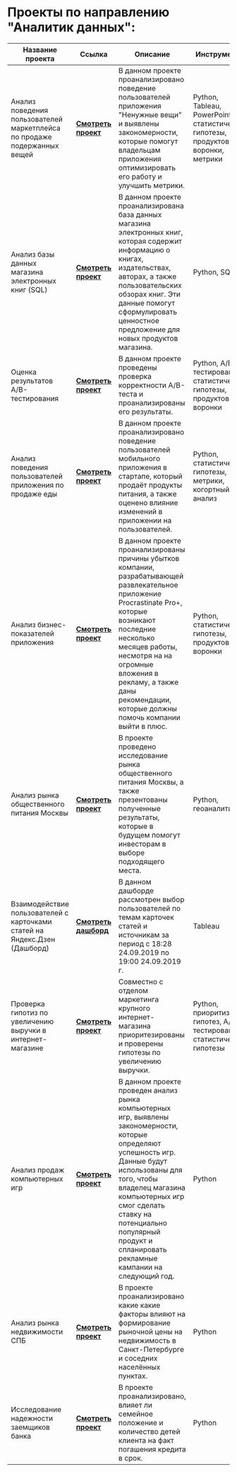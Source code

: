 # Проекты по направлению "Аналитик данных":

| Название проекта | Ссылка | Описание | Инструменты |
|------------------|--------|----------|-------------|
| Анализ поведения пользователей маркетплейса по продаже подержанных вещей | **[Смотреть проект](https://github.com/Alie-in-Wonderland/data-analyst-projects/blob/main/%D0%90%D0%BD%D0%B0%D0%BB%D0%B8%D0%B7%20%D0%BF%D0%BE%D0%B2%D0%B5%D0%B4%D0%B5%D0%BD%D0%B8%D1%8F%20%D0%BF%D0%BE%D0%BB%D1%8C%D0%B7%D0%BE%D0%B2%D0%B0%D1%82%D0%B5%D0%BB%D0%B5%D0%B9%20%D0%BC%D0%B0%D1%80%D0%BA%D0%B5%D1%82%D0%BF%D0%BB%D0%B5%D0%B9%D1%81%D0%B0%20%D0%BF%D0%BE%20%D0%BF%D1%80%D0%BE%D0%B4%D0%B0%D0%B6%D0%B5%20%D0%B2%D0%B5%D1%89%D0%B5%D0%B9/marketplace%20used%20items.ipynb)** | В данном проекте проанализировано поведение пользователей приложения "Ненужные вещи" и выявлены закономерности, которые помогут владельцам приложения оптимизировать его работу и улучшить метрики.| Python, Tableau, PowerPoint, статистические гипотезы, продуктовые воронки, метрики |
| Анализ базы данных магазина электронных книг (SQL) | **[Смотреть проект](https://github.com/Alie-in-Wonderland/data-analyst-projects/blob/main/%D0%90%D0%BD%D0%B0%D0%BB%D0%B8%D0%B7%20%D0%B1%D0%B4%20%D0%BC%D0%B0%D0%B3%D0%B0%D0%B7%D0%B8%D0%BD%D0%B0%20%D0%BA%D0%BD%D0%B8%D0%B3%20(SQL)/e-book%20store.ipynb)** | В данном проекте проанализирована база данных магазина электронных книг, которая содержит информацию о книгах, издательствах, авторах, а также пользовательских обзорах книг. Эти данные помогут сформулировать ценностное предложение для новых продуктов магазина. | Python, SQL |
| Оценка результатов A/B-тестирования | **[Смотреть проект](https://github.com/Alie-in-Wonderland/data-analyst-projects/blob/main/%D0%90B-%D1%82%D0%B5%D1%81%D1%82%D0%B8%D1%80%D0%BE%D0%B2%D0%B0%D0%BD%D0%B8%D0%B5/%D0%90%D0%92-test.ipynb)** | В данном проекте проведены проверка корректности А/В-теста и проанализированы его результаты. | Python, А/В-тестирование, статистические гипотезы, продуктовые воронки |
| Анализ поведения пользователей приложения по продаже еды | **[Смотреть проект](https://github.com/Alie-in-Wonderland/data-analyst-projects/blob/main/%D0%90%D0%BD%D0%B0%D0%BB%D0%B8%D0%B7%20%D0%BF%D0%BE%D0%B2%D0%B5%D0%B4%D0%B5%D0%BD%D0%B8%D1%8F%20%D0%BF%D0%BE%D0%BB%D1%8C%D0%B7%D0%BE%D0%B2%D0%B0%D1%82%D0%B5%D0%BB%D0%B5%D0%B9%20%D0%BF%D1%80%D0%B8%D0%BB%D0%BE%D0%B6%D0%B5%D0%BD%D0%B8%D1%8F%20%D0%BF%D0%BE%20%D0%BF%D1%80%D0%BE%D0%B4%D0%B0%D0%B6%D0%B5%20%D0%B5%D0%B4%D1%8B/food%20selling%20app.ipynb)** | В данном проекте проанализировано поведение пользователей мобильного приложения в стартапе, который продаёт продукты питания, а также оценено влияние изменений в приложении на пользователей. | Python, статистические гипотезы, метрики, когортный анализ |
| Анализ бизнес-показателей приложения  | **[Смотреть проект](https://github.com/Alie-in-Wonderland/data-analyst-projects/blob/main/%D0%90%D0%BD%D0%B0%D0%BB%D0%B8%D0%B7%20%D0%BC%D0%B5%D1%82%D1%80%D0%B8%D0%BA%20%D0%BF%D1%80%D0%B8%D0%BB%D0%BE%D0%B6%D0%B5%D0%BD%D0%B8%D1%8F/app%20metrics.ipynb)** | В данном проекте проанализированы причины убытков компании, разрабатывающей развлекательное приложение Procrastinate Pro+, которые возникают последние несколько месяцев работы, несмотря на на огромные вложения в рекламу, а также даны рекомендации, которые должны помочь компании выйти в плюс. | Python, статистические гипотезы, продуктовые воронки |
| Анализ рынка общественного питания Москвы | **[Смотреть проект](https://github.com/Alie-in-Wonderland/data-analyst-projects/blob/main/%D0%A0%D1%8B%D0%BD%D0%BE%D0%BA%20%D0%BE%D0%B1%D1%89%D0%B5%D1%81%D1%82%D0%B2%D0%B5%D0%BD%D0%BD%D0%BE%D0%B3%D0%BE%20%D0%BF%D0%B8%D1%82%D0%B0%D0%BD%D0%B8%D1%8F%20%D0%9C%D0%BE%D1%81%D0%BA%D0%B2%D1%8B/Moscow%20food%20market.ipynb)** | В проекте проведено исследование рынка общественного питания Москвы, а также презентованы полученные результаты, которые в будущем помогут инвесторам в выборе подходящего места. | Python, геоаналитика |
| Взаимодействие пользователей с карточками статей на Яндекс.Дзен (Дашборд) | **[Смотреть дашборд](https://public.tableau.com/app/profile/aleona3710/viz/YandexZen_16786435537590/_?publish=yes)**  | В данном дашборде рассмотрен выбор пользователей по темам карточек статей и источникам за период с 18:28 24.09.2019 по 19:00 24.09.2019 г. | Tableau |
| Проверка гипотиз по увеличению выручки в интернет-магазине | **[Смотреть проект](https://github.com/Alie-in-Wonderland/data-analyst-projects/blob/main/%D0%93%D0%B8%D0%BF%D0%BE%D1%82%D0%B8%D0%B7%D1%8B%20%D0%BF%D0%BE%20%D1%83%D0%B2%D0%B5%D0%BB%D0%B8%D1%87%D0%B5%D0%BD%D0%B8%D1%8E%20%D0%B2%D1%8B%D1%80%D1%83%D1%87%D0%BA%D0%B8%20%D0%B8%D0%BD%D1%82%D0%B5%D1%80%D0%BD%D0%B5%D1%82-%D0%BC%D0%B0%D0%B3%D0%B0%D0%B7%D0%B8%D0%BD%D0%B0/revenue%20hypotheses.ipynb)** | Совместно с отделом маркетинга крупного интернет-магазина приоритезированы и проверены гипотезы по увеличению выручки. | Python, приоритизация гипотез, A/B-тестирование, статистические гипотезы |
| Анализ продаж компьютерных игр | **[Смотреть проект](https://github.com/Alie-in-Wonderland/data-analyst-projects/blob/main/%D0%90%D0%BD%D0%B0%D0%BB%D0%B8%D0%B7%20%D0%BF%D1%80%D0%BE%D0%B4%D0%B0%D0%B6%20%D0%BA%D0%BE%D0%BC%D0%BF%D1%8C%D1%8E%D1%82%D0%B5%D1%80%D0%BD%D1%8B%D1%85%20%D0%B8%D0%B3%D1%80/sales%20of%20computer%20games.ipynb)** | В данном проекте проведен анализ рынка компьютерных игр, выявлены закономерности, которые определяют успешность игр. Данные будут использованы для того, чтобы владелец магазина компьютерных игр смог сделать ставку на потенциально популярный продукт и спланировать рекламные кампании на следующий год. | Python |
| Анализ рынка недвижимости СПБ |  **[Смотреть проект](https://github.com/Alie-in-Wonderland/data-analyst-projects/blob/main/%D0%90%D0%BD%D0%B0%D0%BB%D0%B8%D0%B7%20%D1%80%D1%8B%D0%BD%D0%BA%D0%B0%20%D0%BD%D0%B5%D0%B4%D0%B2%D0%B8%D0%B6%D0%B8%D0%BC%D0%BE%D1%81%D1%82%D0%B8%20%D0%A1%D0%9F%D0%91/nedvizhimost'%20spb.ipynb)** | В проекте проанализировано какие какие факторы влияют на формирование рыночной цены на недвижимость в Санкт-Петербурге и соседних населённых пунктах. | Python |
| Исследование надежности заемщиков банка | **[Смотреть проект](https://github.com/Alie-in-Wonderland/data-analyst-projects/blob/main/%D0%98%D1%81%D1%81%D0%BB%D0%B5%D0%B4%D0%BE%D0%B2%D0%B0%D0%BD%D0%B8%D0%B5%20%D0%BD%D0%B0%D0%B4%D0%B5%D0%B6%D0%BD%D0%BE%D1%81%D1%82%D0%B8%20%D0%B7%D0%B0%D0%B5%D0%BC%D1%89%D0%B8%D0%BA%D0%BE%D0%B2/nadezhnost'%20zayemshchikov.ipynb)** | В проекте проанализировано, влияет ли семейное положение и количество детей клиента на факт погашения кредита в срок. | Python |
